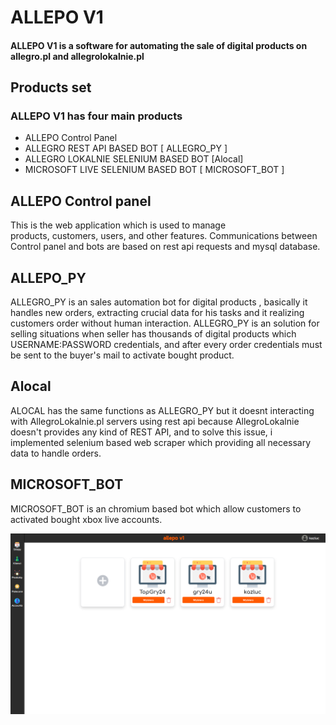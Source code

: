 # ALLEPO V1

#### ALLEPO V1 is a software for automating the sale of digital products on allegro.pl and allegrolokalnie.pl
## Products set
### ALLEPO V1 has four main products
   * ALLEPO Control Panel
   * ALLEGRO REST API BASED BOT [ ALLEGRO_PY ]
   * ALLEGRO LOKALNIE SELENIUM BASED BOT [Alocal]
   * MICROSOFT LIVE SELENIUM BASED BOT [ MICROSOFT_BOT ]


## ALLEPO Control panel
<p>This is the  web application which is used to manage<br>
    products, customers, users, and other features.
    Communications between Control panel and bots
    are based on rest api requests and mysql database.
</p>

## ALLEPO_PY
<p> ALLEGRO_PY is an sales automation bot for digital products ,
    basically it handles new orders, extracting crucial data for his tasks
    and it realizing customers order without human interaction.
    ALLEGRO_PY is an solution for selling situations when
    seller has thousands of digital products which USERNAME:PASSWORD credentials,
    and after every order credentials must be sent to the buyer's mail to activate bought product.
</p>

## Alocal
<p>
    ALOCAL has the same functions as ALLEGRO_PY but it doesnt interacting with AllegroLokalnie.pl
    servers using rest api because AllegroLokalnie doesn't provides any kind of REST API,
    and to solve this issue, i implemented selenium based web scraper which providing all
    necessary data to handle orders.
</p>

## MICROSOFT_BOT
<p>
    MICROSOFT_BOT is an chromium based bot which allow customers to activated
    bought xbox live accounts.
</p>
<img src='Screen.png'>
